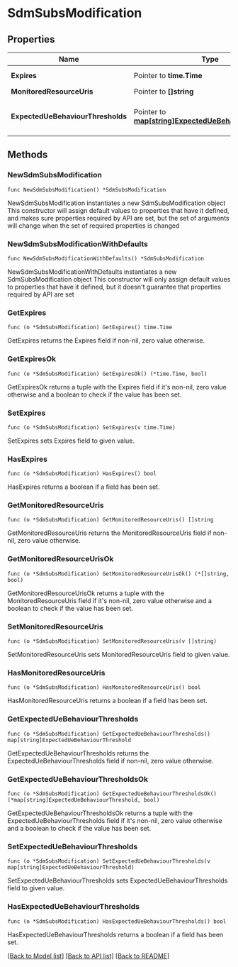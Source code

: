 # SdmSubsModification

## Properties

Name | Type | Description | Notes
------------ | ------------- | ------------- | -------------
**Expires** | Pointer to **time.Time** | string with format &#39;date-time&#39; as defined in OpenAPI. | [optional] 
**MonitoredResourceUris** | Pointer to **[]string** |  | [optional] 
**ExpectedUeBehaviourThresholds** | Pointer to [**map[string]ExpectedUeBehaviourThreshold**](ExpectedUeBehaviourThreshold.md) | A map(list of key-value pairs) where a valid JSON pointer serves as key of expectedUeBehaviourThresholds | [optional] 

## Methods

### NewSdmSubsModification

`func NewSdmSubsModification() *SdmSubsModification`

NewSdmSubsModification instantiates a new SdmSubsModification object
This constructor will assign default values to properties that have it defined,
and makes sure properties required by API are set, but the set of arguments
will change when the set of required properties is changed

### NewSdmSubsModificationWithDefaults

`func NewSdmSubsModificationWithDefaults() *SdmSubsModification`

NewSdmSubsModificationWithDefaults instantiates a new SdmSubsModification object
This constructor will only assign default values to properties that have it defined,
but it doesn't guarantee that properties required by API are set

### GetExpires

`func (o *SdmSubsModification) GetExpires() time.Time`

GetExpires returns the Expires field if non-nil, zero value otherwise.

### GetExpiresOk

`func (o *SdmSubsModification) GetExpiresOk() (*time.Time, bool)`

GetExpiresOk returns a tuple with the Expires field if it's non-nil, zero value otherwise
and a boolean to check if the value has been set.

### SetExpires

`func (o *SdmSubsModification) SetExpires(v time.Time)`

SetExpires sets Expires field to given value.

### HasExpires

`func (o *SdmSubsModification) HasExpires() bool`

HasExpires returns a boolean if a field has been set.

### GetMonitoredResourceUris

`func (o *SdmSubsModification) GetMonitoredResourceUris() []string`

GetMonitoredResourceUris returns the MonitoredResourceUris field if non-nil, zero value otherwise.

### GetMonitoredResourceUrisOk

`func (o *SdmSubsModification) GetMonitoredResourceUrisOk() (*[]string, bool)`

GetMonitoredResourceUrisOk returns a tuple with the MonitoredResourceUris field if it's non-nil, zero value otherwise
and a boolean to check if the value has been set.

### SetMonitoredResourceUris

`func (o *SdmSubsModification) SetMonitoredResourceUris(v []string)`

SetMonitoredResourceUris sets MonitoredResourceUris field to given value.

### HasMonitoredResourceUris

`func (o *SdmSubsModification) HasMonitoredResourceUris() bool`

HasMonitoredResourceUris returns a boolean if a field has been set.

### GetExpectedUeBehaviourThresholds

`func (o *SdmSubsModification) GetExpectedUeBehaviourThresholds() map[string]ExpectedUeBehaviourThreshold`

GetExpectedUeBehaviourThresholds returns the ExpectedUeBehaviourThresholds field if non-nil, zero value otherwise.

### GetExpectedUeBehaviourThresholdsOk

`func (o *SdmSubsModification) GetExpectedUeBehaviourThresholdsOk() (*map[string]ExpectedUeBehaviourThreshold, bool)`

GetExpectedUeBehaviourThresholdsOk returns a tuple with the ExpectedUeBehaviourThresholds field if it's non-nil, zero value otherwise
and a boolean to check if the value has been set.

### SetExpectedUeBehaviourThresholds

`func (o *SdmSubsModification) SetExpectedUeBehaviourThresholds(v map[string]ExpectedUeBehaviourThreshold)`

SetExpectedUeBehaviourThresholds sets ExpectedUeBehaviourThresholds field to given value.

### HasExpectedUeBehaviourThresholds

`func (o *SdmSubsModification) HasExpectedUeBehaviourThresholds() bool`

HasExpectedUeBehaviourThresholds returns a boolean if a field has been set.


[[Back to Model list]](../README.md#documentation-for-models) [[Back to API list]](../README.md#documentation-for-api-endpoints) [[Back to README]](../README.md)


